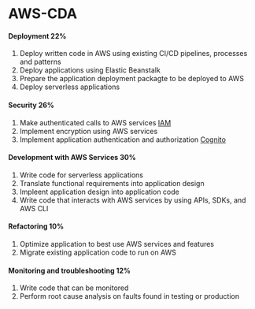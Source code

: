 # AWS-CDA

#### Deployment 22%
1. Deploy written code in AWS using existing CI/CD pipelines, processes and patterns
1. Deploy applications using Elastic Beanstalk
1. Prepare the application deployment packagte to be deployed to AWS
1. Deploy serverless applications

#### Security 26%
1. Make authenticated calls to AWS services [IAM](iam.md)
1. Implement encryption using AWS services
1. Implement application authentication and authorization [Cognito](cognito.md)

#### Development with AWS Services 30%
1. Write code for serverless applications
1. Translate functional requirements into application design
1. Impleent application design into application code
1. Write code that interacts with AWS services by using APIs, SDKs, and AWS CLI

#### Refactoring 10%
1. Optimize application to best use AWS services and features
1. Migrate existing application code to run on AWS

#### Monitoring and troubleshooting 12%
1. Write code that can be monitored
1. Perform root cause analysis on faults found in testing or production

